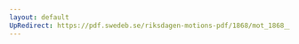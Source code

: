 ```yaml
---
layout: default
UpRedirect: https://pdf.swedeb.se/riksdagen-motions-pdf/1868/mot_1868__ak__00161/mot_1868__ak__00161_008.pdf
---
```

